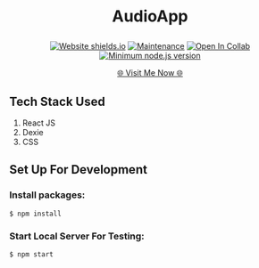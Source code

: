 
  <h1><p align="center"><b><b>AudioApp</b></b>
</p></h1>

<div align="center">

  <a href="">![Website shields.io](https://img.shields.io/website-up-down-green-red/http/shields.io.svg)</a>
  <a href="">![Maintenance](https://img.shields.io/badge/Maintained%3F-yes-green.svg)</a>
  <a href="">![Open In Collab](https://colab.research.google.com/assets/colab-badge.svg)</a>
  <a href="">[![Minimum node.js version](https://badgen.net/npm/node/express)](https://npmjs.com/package/express)</a>
</div>

<p align="Center"><a href="https://65b9de0edb5b479132ff68d3--peppy-cuchufli-a06e0a.netlify.app/" > 🌐 Visit Me Now 🌐</a></p>



## Tech Stack Used
1. React JS
2. Dexie
3. CSS
   





## Set Up For Development


### Install packages:

```
$ npm install 
```

### Start Local Server For Testing:

```
$ npm start
```





